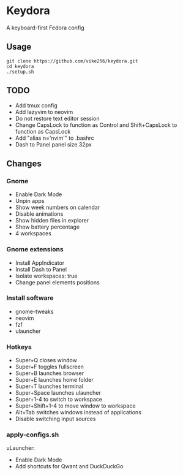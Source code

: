 # Keydora
A keyboard-first Fedora config

## Usage
`git clone https://github.com/vike256/keydora.git`  
`cd keydora`  
`./setup.sh`  

## TODO

- Add tmux config
- Add lazyvim to neovim
- Do not restore text editor session
- Change CapsLock to function as Control and Shift+CapsLock to function as CapsLock
- Add "alias n='nvim'" to .bashrc
- Dash to Panel panel size 32px

## Changes

### Gnome
- Enable Dark Mode
- Unpin apps
- Show week numbers on calendar
- Disable animations
- Show hidden files in explorer
- Show battery percentage
- 4 workspaces

### Gnome extensions
- Install AppIndicator
- Install Dash to Panel
 - Isolate workspaces: true
 - Change panel elements positions

### Install software
- gnome-tweaks
- neovim
- fzf
- ulauncher

### Hotkeys
- Super+Q closes window
- Super+F toggles fullscreen
- Super+B launches browser
- Super+E launches home folder
- Super+T launches terminal
- Super+Space launches ulauncher
- Super+1-4 to switch to workspace
- Super+Shift+1-4 to move window to workspace
- Alt+Tab switches windows instead of applications
- Disable switching input sources

### apply-configs.sh
uLauncher:
- Enable Dark Mode
- Add shortcuts for Qwant and DuckDuckGo
